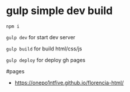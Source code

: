 # gulp simple dev build

`npm i`

`gulp dev` for start dev server

`gulp build` for build html/css/js

`gulp deploy` for deploy gh pages

#pages

-  https://onepo1ntfive.github.io/florencia-html/
